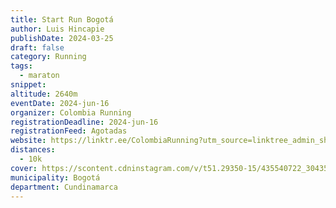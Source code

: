 ```yaml
---
title: Start Run Bogotá
author: Luis Hincapie
publishDate: 2024-03-25
draft: false
category: Running
tags:
  - maraton
snippet:
altitude: 2640m
eventDate: 2024-jun-16
organizer: Colombia Running
registrationDeadline: 2024-jun-16
registrationFeed: Agotadas
website: https://linktr.ee/ColombiaRunning?utm_source=linktree_admin_share
distances:
  - 10k
cover: https://scontent.cdninstagram.com/v/t51.29350-15/435540722_304351302695280_9113944164680239205_n.jpg?stp=dst-jpg_e35&_nc_ht=scontent.cdninstagram.com&_nc_cat=100&_nc_ohc=5-UP3VVsdwcAb591T9a&edm=APs17CUBAAAA&ccb=7-5&oh=00_AfCMCSTlOOHML6DwyINZ88DsB5yaNf77v61r-nX8AO6rhw&oe=66191341&_nc_sid=10d13b
municipality: Bogotá
department: Cundinamarca
---
```

